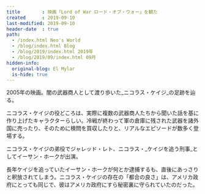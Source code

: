 ```yaml
---
title        : 映画「Lord of War ロード・オブ・ウォー」を観た
created      : 2019-09-10
last-modified: 2019-09-10
header-date  : true
path:
  - /index.html Neo's World
  - /blog/index.html Blog
  - /blog/2019/index.html 2019年
  - /blog/2019/09/index.html 09月
hidden-info:
  original-blog: El Mylar
  is-hide: true
---
```


2005年の映画。闇の武器商人として渡り歩いた_ニコラス・ケイジ_の足跡を辿る。

ニコラス・ケイジの役どころは、実際に複数の武器商人たちから聞いた話を基に作り上げたキャラクターらしい。冷戦が終わって軍の倉庫に残された武器を諸外国に売ったり、そのために検問を買収したりと、リアルなエピソードが数多く登場する。

ニコラス・ケイジの弟役でジャレッド・レト、ニコラス・_ケイジを追う刑事_としてイーサン・ホークが出演。

長年ケイジを追っていたイーサン・ホークが何とか逮捕するも、直後にあっさりと釈放されてしまう。ニコラス・ケイジの存在の「都合の良さ」は、アメリカ政府にとっても同じで、彼はアメリカ政府にすら秘密裏に守られていたのだった。
